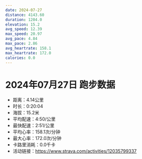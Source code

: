 ```yaml
---
date: 2024-07-27
distance: 4143.60
duration: 1204.0
elevation: 15.2
avg_speed: 12.39
max_speed: 20.97
avg_pace: 4.84
max_pace: 2.86
avg_heartrate: 158.1
max_heartrate: 172.0
calories: 0.0
---
```


# 2024年07月27日 跑步数据

- 距离：4.14公里
- 时长：0:20:04
- 海拔：15.2米
- 平均配速：4:50/公里
- 最快配速：2:51/公里
- 平均心率：158.1次/分钟
- 最大心率：172.0次/分钟
- 卡路里消耗：0.0千卡
- 活动链接：https://www.strava.com/activities/12035799337
